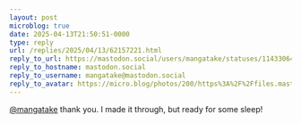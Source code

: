 ```yaml
---
layout: post
microblog: true
date: 2025-04-13T21:50:51-0000
type: reply
url: /replies/2025/04/13/62157221.html
reply_to_url: https://mastodon.social/users/mangatake/statuses/114330645258380731
reply_to_hostname: mastodon.social
reply_to_username: mangatake@mastodon.social
reply_to_avatar: https://micro.blog/photos/200/https%3A%2F%2Ffiles.mastodon.social%2Faccounts%2Favatars%2F114%2F173%2F065%2F093%2F931%2F236%2Foriginal%2F9da586dc14c621ee.jpg
---
```

<p><span class="h-card"><a href="https://micro.blog/mangatake@mastodon.social" class="u-url mention">@mangatake</a></span> thank you. I made it through, but ready for some sleep!</p>
